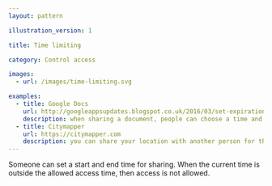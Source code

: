 ```yaml
---
layout: pattern

illustration_version: 1

title: Time limiting

category: Control access

images:
  - url: /images/time-limiting.svg

examples:
  - title: Google Docs
    url: http://googleappsupdates.blogspot.co.uk/2016/03/set-expiration-dates-for-access-to.html
    description: when sharing a document, people can choose a time and date for sharing to be revoked
  - title: Citymapper
    url: https://citymapper.com
    description: you can share your location with another person for the duration of a single journey
---
```


Someone can set a start and end time for sharing. When the current time is outside the allowed access time, then access is not allowed.
